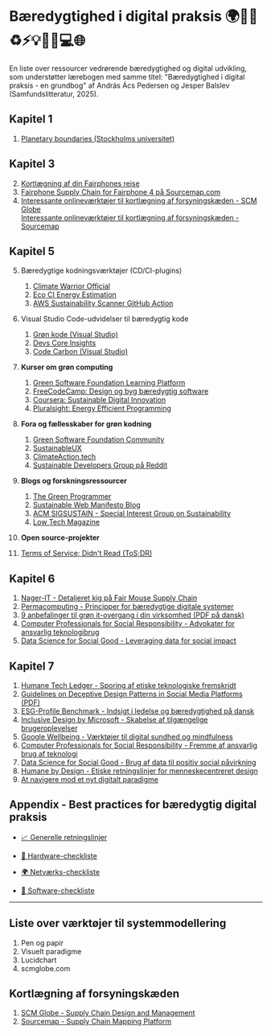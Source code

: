 # Bæredygtighed i digital praksis 🌍🌳🍎♻️⚡️💡💼📱💻🌐

En liste over ressourcer vedrørende bæredygtighed og digital udvikling, som understøtter lærebogen med samme titel:  "Bæredygtighed i digital praksis - en grundbog" af András Ács Pedersen og Jesper Balslev (Samfundslitteratur, 2025).   

## Kapitel 1
1. [Planetary boundaries (Stockholms universitet)](https://www.stockholmresilience.org/research/planetary-boundaries.html)

## Kapitel 3
2. [Kortlægning af din Fairphones rejse](https://www.fairphone.com/en/impact/source-map-transparency/)  
3. [Fairphone Supply Chain for Fairphone 4 på Sourcemap.com](https://open.sourcemap.com/maps/61a98acef1ddeb086156a529)  
4. [Interessante onlineværktøjer til kortlægning af forsyningskæden - SCM Globe](https://www.scmglobe.com/)  
   [Interessante onlineværktøjer til kortlægning af forsyningskæden - Sourcemap](https://open.sourcemap.com/)  

## Kapitel 5
5. Bæredygtige kodningsværktøjer (CD/CI-plugins)
   1. [Climate Warrior Official](https://github.com/marketplace/climate-warrior-official)
   2. [Eco CI Energy Estimation](https://github.com/marketplace/actions/eco-ci-energy-estimation)
   3. [AWS Sustainability Scanner GitHub Action](https://github.com/marketplace/actions/aws-sustainability-scanner-github-action)

6. Visual Studio Code-udvidelser til bæredygtig kode
   1. [Grøn kode (Visual Studio)](https://marketplace.visualstudio.com/items?itemName=GreenCode.greencode)
   2. [Devs Core Insights](https://marketplace.visualstudio.com/items?itemName=DevsCore.devs-core-insights)
   3. [Code Carbon (Visual Studio)](https://marketplace.visualstudio.com/items?itemName=CodeCarbon.codecarbon)

7. **Kurser om grøn computing**  
   1. [Green Software Foundation Learning Platform](https://learn.greensoftware.foundation/)  
   2. [FreeCodeCamp: Design og byg bæredygtig software](https://www.freecodecamp.org/news/design-and-build-sustainable-software/)  
   3. [Coursera: Sustainable Digital Innovation](https://www.coursera.org/learn/sustainable-digital-innovation)  
   4. [Pluralsight: Energy Efficient Programming](https://www.pluralsight.com/)  

8. **Fora og fællesskaber for grøn kodning**  
   1. [Green Software Foundation Community](https://greensoftware.foundation/community)  
   2. [SustainableUX](https://sustainableux.com/)  
   3. [ClimateAction.tech](https://climateaction.tech/)  
   4. [Sustainable Developers Group på Reddit](https://www.reddit.com/r/Sustainability/)  

9. **Blogs og forskningsressourcer**  
   1. [The Green Programmer](https://www.thegreenprogrammer.com/)  
   2. [Sustainable Web Manifesto Blog](https://sustainablewebmanifesto.com/blog/)  
   3. [ACM SIGSUSTAIN - Special Interest Group on Sustainability](https://sigsustain.acm.org/)  
   4. [Low Tech Magazine](https://www.lowtechmagazine.com/)  

10. **Open source-projekter**
   1. [Terms of Service; Didn't Read (ToS;DR)](https://tosdr.org/)


## Kapitel 6
1. [Nager-IT - Detaljeret kig på Fair Mouse Supply Chain](https://www.nager-it.de/en/maus/lieferkette)
2. [Permacomputing - Principper for bæredygtige digitale systemer](https://permacomputing.net/)
3. [9 anbefalinger til grøn it-overgang i din virksomhed (PDF på dansk)](https://itb.dk/wp-content/uploads/2024/06/9-anbefalinger-til-din-virksomheds-groenne-it-omstilling2024-1.pdf)
4. [Computer Professionals for Social Responsibility - Advokater for ansvarlig teknologibrug](http://cpsr.org)
5. [Data Science for Social Good - Leveraging data for social impact](http://www.datascienceforsocialgood.org)


## Kapitel 7
1. [Humane Tech Ledger - Sporing af etiske teknologiske fremskridt](https://ledger.humanetech.com)
2. [Guidelines on Deceptive Design Patterns in Social Media Platforms (PDF)](https://www.edpb.europa.eu/system/files/2023-02/edpb_03-2022_guidelines_on_deceptive_design_patterns_in_social_media_platform_interfaces_v2_en_0.pdf)
3. [ESG-Profile Benchmark - Indsigt i ledelse og bæredygtighed på dansk](https://www.lederne.dk/min-ledelse/esg-profilen/benchmark)
4. [Inclusive Design by Microsoft - Skabelse af tilgængelige brugeroplevelser](https://inclusive.microsoft.design/)
5. [Google Wellbeing - Værktøjer til digital sundhed og mindfulness](https://wellbeing.google/)
6. [Computer Professionals for Social Responsibility - Fremme af ansvarlig brug af teknologi](http://cpsr.org)
7. [Data Science for Social Good - Brug af data til positiv social påvirkning](http://www.datascienceforsocialgood.org)
8. [Humane by Design - Etiske retningslinjer for menneskecentreret design](https://humanebydesign.com)
9. [At navigere mod et nyt digitalt paradigme](https://advice-sustainabilitybarometer.com/the-digital-value-compass)

## Appendix - Best practices for bæredygtig digital praksis

- [📈 Generelle retningslinjer](./Appendix-Best-practices.md)

- [🔌 Hardware-checkliste](./Appendix-Best-practices-Hardware.md)
  
- [🌍 Netværks-checkliste](./Appendix-Best-practices-Network.md)
  
- [💾 Software-checkliste](./Appendix-Best-practices-Software.md)
  
---

## Liste over værktøjer til systemmodellering
1. Pen og papir
2. Visuelt paradigme
3. Lucidchart
4. scmglobe.com

## Kortlægning af forsyningskæden
1. [SCM Globe - Supply Chain Design and Management](https://www.scmglobe.com/ "Explore SCM Globe for supply chain design and simulation tools.")
2. [Sourcemap - Supply Chain Mapping Platform](https://open.sourcemap.com/ "Discover open-source supply chain mapping and analysis tools.")


